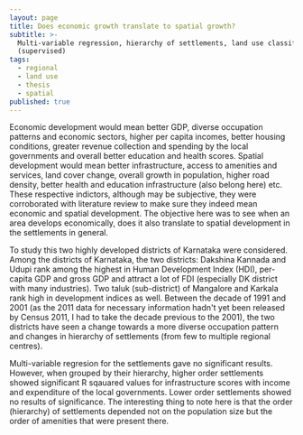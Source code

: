 ```yaml
---
layout: page
title: Does economic growth translate to spatial growth?
subtitle: >-
  Multi-variable regression, hierarchy of settlements, land use classification
  (supervised)
tags:
  - regional
  - land use
  - thesis
  - spatial
published: true
---
```


Economic development would mean better GDP, diverse occupation patterns and economic sectors, higher per capita incomes, better housing conditions, greater revenue collection and spending by the local governments and overall better education and health scores. Spatial development would mean better infrastructure, access to amenities and services, land cover change, overall growth in population, higher road density, better health and education infrastructure (also belong here) etc. These respective indictors, although may be subjective, they were corroborated with literature review to make sure they indeed mean economic and spatial development. The objective here was to see when an area develops economically, does it also translate to spatial development in the settlements in general. 

To study this two highly developed districts of Karnataka were considered. Among the districts of Karnataka, the two districts: Dakshina Kannada and Udupi rank among the highest in Human Development Index (HDI), per-capita GDP and gross GDP and attract a lot of FDI (especially DK district with many industries). Two taluk (sub-district) of Mangalore and Karkala rank high in development indices as well. Between the decade of 1991 and 2001 (as the 2011 data for necessary information hadn't yet been released by Census 2011, I had to take the decade previous to the 2001), the two districts have seen a change towards a more diverse occupation pattern and changes in hierarchy of settlements (from few to multiple regional centres). 

Multi-variable regresion for the settlements gave no significant results. However, when grouped by their hierarchy, higher order settlements showed significant R sqauared values for infrastructure scores with income and expenditure of the local governments. Lower order settlements showed no results of significance. The interesting thing to note here is that the order (hierarchy) of settlements depended not on the population size but the order of amenities that were present there. 

